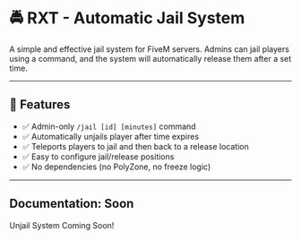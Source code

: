# 🚔 RXT - Automatic Jail System

A simple and effective jail system for FiveM servers. Admins can jail players using a command, and the system will automatically release them after a set time.

---

## 🧩 Features

- ✅ Admin-only `/jail [id] [minutes]` command
- ✅ Automatically unjails player after time expires
- ✅ Teleports players to jail and then back to a release location
- ✅ Easy to configure jail/release positions
- ✅ No dependencies (no PolyZone, no freeze logic)

---

## Documentation: Soon

Unjail System Coming Soon!
